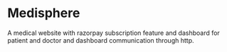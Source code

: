 # Medisphere
A medical website with razorpay subscription feature and dashboard for patient and doctor and dashboard communication through http.
